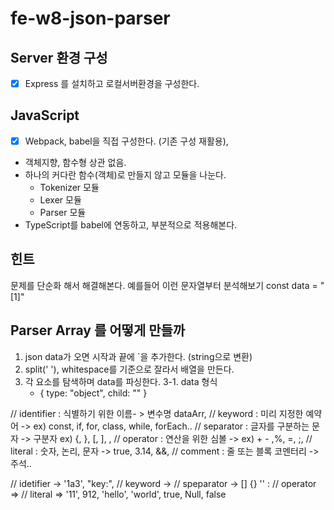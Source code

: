 # fe-w8-json-parser

## Server 환경 구성

- [x] Express 를 설치하고 로컬서버환경을 구성한다.

## JavaScript

- [x] Webpack, babel을 직접 구성한다. (기존 구성 재활용),
- 객체지향, 함수형 상관 없음.
- 하나의 커다란 함수(객체)로 만들지 않고 모듈을 나눈다.
  - Tokenizer 모듈
  - Lexer 모듈
  - Parser 모듈
- TypeScript를 babel에 연동하고, 부분적으로 적용해본다.

## 힌트

문제를 단순화 해서 해결해본다. 예를들어 이런 문자열부터 분석해보기
const data = "[1]"

## Parser Array 를 어떻게 만들까

1. json data가 오면 시작과 끝에 `을 추가한다. (string으로 변환)
2. split(' '), whitespace를 기준으로 잘라서 배열을 만든다.
3. 각 요소를 탐색하며 data를 파싱한다.
   3-1. data 형식
   - {
     type: "object",
     child: ""
     }


// identifier : 식별하기 위한 이름- > 변수명 dataArr,
// keyword : 미리 지정한 예약어 -> ex) const, if, for, class, while, forEach..
// separator : 글자를 구분하는 문자 -> 구분자 ex) {, }, [, ], ,
// operator : 연산을 위한 심볼 -> ex) + - ,%, =, ;,
// literal : 숫자, 논리, 문자 -> true, 3.14, &&,
// comment : 줄 또는 블록 코멘터리 -> 주석..

// idetifier -> '1a3', "key:",
// keyword ->
// speparator -> [] {} '' :
// operator =>
// literal => '11', 912, 'hello', 'world', true, Null, false

